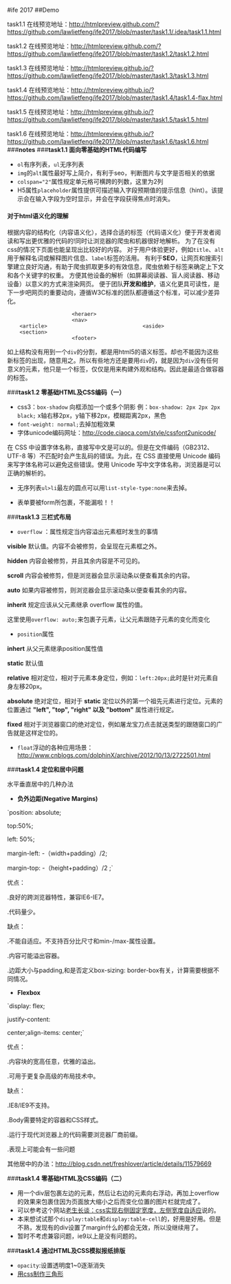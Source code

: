 #ife 2017
##Demo

task1.1 在线预览地址：http://htmlpreview.github.com/?https://github.com/lawlietfeng/ife2017/blob/master/task1.1/.idea/task1.1.html

task1.2 在线预览地址：http://htmlpreview.github.com/?https://github.com/lawlietfeng/ife2017/blob/master/task1.2/task1.2.html

task1.3 在线预览地址：http://htmlpreview.github.io/?https://github.com/lawlietfeng/ife2017/blob/master/task1.3/task1.3.html

task1.4 在线预览地址：http://htmlpreview.github.io/?https://github.com/lawlietfeng/ife2017/blob/master/task1.4/task1.4-flax.html

task1.5 在线预览地址：http://htmlpreview.github.io/?https://github.com/lawlietfeng/ife2017/blob/master/task1.5/task1.5.html

task1.6 在线预览地址：http://htmlpreview.github.io/?https://github.com/lawlietfeng/ife2017/blob/master/task1.6/task1.6.html
###**notes**
###**task1.1 面向零基础的HTML代码编写**

 - `ol`有序列表，`ul`无序列表
 - `img`的`alt`属性最好写上简介，有利于seo，判断图片与文字是否相关的依据
 - `colspan="2"`属性规定单元格可横跨的列数，这里为2列
 - H5属性`placeholder`属性提供可描述输入字段预期值的提示信息（hint）。该提示会在输入字段为空时显示，并会在字段获得焦点时消失。
#### **对于html语义化的理解** 
根据内容的结构化（内容语义化），选择合适的标签（代码语义化）便于开发者阅读和写出更优雅的代码的!同时让浏览器的爬虫和机器很好地解析。
为了在没有css的情况下页面也能呈现出比较好的内容。
对于用户体验更好，例如`title`、`alt`用于解释名词或解释图片信息、`label`标签的活用。
有利于**SEO**，让网页和搜索引擎建立良好沟通，有助于爬虫抓取更多的有效信息，爬虫依赖于标签来确定上下文和各个关键字的权重。
方便其他设备的解析（如屏幕阅读器、盲人阅读器、移动设备）以意义的方式来渲染网页。
便于团队**开发和维护**，语义化更具可读性，是下一步吧网页的重要动向，遵循W3C标准的团队都遵循这个标准，可以减少差异化。

                         <heraer>
                         <nav>
        <article>                               <aside>
        <section>
                         <footer>
如上结构没有用到一个`div`的分割，都是用html5的语义标签。却也不能因为这些新标签的出现，随意用之。所以有些地方还是要用`div`的，就是因为`div`没有任何意义的元素，他只是一个标签，仅仅是用来构建外观和结构。因此是最适合做容器的标签。


###**task1.2 零基础HTML及CSS编码（一）**

 - css3：`box-shadow` 向框添加一个或多个阴影  例：`box-shadow: 2px 2px 2px black;`
   x轴右移2px，y轴下移2px，模糊距离2px，黑色
 - `font-weight: normal;`去掉加粗效果
 - 字体unicode编码网址：http://code.ciaoca.com/style/cssfont2unicode/
 
 在 CSS 中设置字体名称，直接写中文是可以的。但是在文件编码（GB2312、UTF-8 等）不匹配时会产生乱码的错误。为此，在 CSS 直接使用 Unicode 编码来写字体名称可以避免这些错误。使用 Unicode 写中文字体名称，浏览器是可以正确的解析的。
 
 - 无序列表`ul>li`最左的圆点可以用`list-style-type:none`来去掉。
 
 - 表单要被form所包裹，不能漏啦！！
 
###**task1.3 三栏式布局**

 - `overflow`  ：属性规定当内容溢出元素框时发生的事情
 
**visible**	默认值。内容不会被修剪，会呈现在元素框之外。

**hidden**	内容会被修剪，并且其余内容是不可见的。

**scroll**	内容会被修剪，但是浏览器会显示滚动条以便查看其余的内容。

**auto**	如果内容被修剪，则浏览器会显示滚动条以便查看其余的内容。

**inherit**	规定应该从父元素继承 overflow 属性的值。

这里使用`overflow: auto;`来包裹子元素，让父元素跟随子元素的变化而变化

 - `position`属性
 
**inhert** 从父元素继承position属性值

**static** 默认值

**relative** 相对定位，相对于元素本身定位，例如：`left:20px;`此时是针对元素自身左移20px。

**absolute** 绝对定位，相对于 **static** 定位以外的第一个祖先元素进行定位。元素的位置通过 **"left", "top", "right" 以及 "bottom"** 属性进行规定。

**fixed** 相对于浏览器窗口的绝对定位，例如屠龙宝刀点击就送类型的跟随窗口的广告就是这样定位的。

 - `float`浮动的各种应用场景：http://www.cnblogs.com/dolphinX/archive/2012/10/13/2722501.html

###**task1.4 定位和居中问题**

水平垂直居中的几种办法

 - **负外边距(Negative Margins)**

  `position: absolute;
  
   top:50%;
    
   left: 50%;
    
   margin-left: -（width+padding）/2;
    
   margin-top: -（height+padding）/2 ;`
    
优点：

.良好的跨浏览器特性，兼容IE6-IE7。

.代码量少。

缺点：

.不能自适应。不支持百分比尺寸和min-/max-属性设置。

.内容可能溢出容器。

.边距大小与padding,和是否定义box-sizing: border-box有关，计算需要根据不同情况。

 - **Flexbox**

 `display: flex;
 
 justify-content: 
 
 center;align-items: center;`

优点：

.内容块的宽高任意，优雅的溢出。

.可用于更复杂高级的布局技术中。

缺点：

.IE8/IE9不支持。

.Body需要特定的容器和CSS样式。

.运行于现代浏览器上的代码需要浏览器厂商前缀。

.表现上可能会有一些问题

其他居中的办法：http://blog.csdn.net/freshlover/article/details/11579669
    
###**task1.4 零基础HTML及CSS编码（二）**

 - 用一个div层包裹左边的元素，然后让右边的元素向右浮动，再加上overflow的效果来包裹住因为页面放大缩小之后而变化位置的图片栏就完成了。
 - 可以参考这个网站[老生长谈：css实现右侧固定宽度，左侧宽度自适应][1]说的。
 - 本来想试试那个`display:table`和`display:table-cell`的，好用是好用。但是不熟，发现有的div设置了margin什么的都会无效，所以没继续用了。
 - 暂时不考虑兼容问题，ie9以上是没有问题的。

###**task1.4 通过HTML及CSS模拟报纸排版**

 - `opacity`:设置透明度1~0逐渐消失
 - [用css制作三角形][2]


  [1]: http://jo2.org/css-auto-adapt-width/
  [2]: http://www.jb51.net/article/42513.htm
